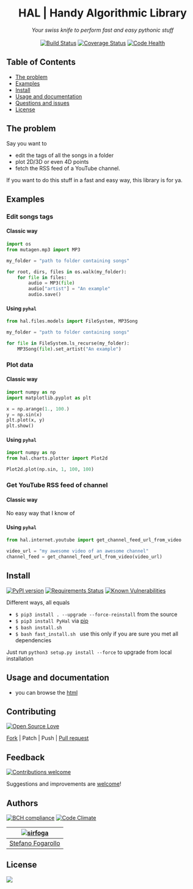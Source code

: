 <div align="center">
<h1>HAL | Handy Algorithmic Library</h1>
<em>Your swiss knife to perform fast and easy pythonic stuff</em></br></br>
</div>

<div align="center">
<a href="https://travis-ci.org/sirfoga/pyhal"><img alt="Build Status" src="https://travis-ci.org/sirfoga/pyhal.svg?branch=master"></a> <a href="https://coveralls.io/github/sirfoga/pyhal?branch=master"><img alt="Coverage Status" src="https://coveralls.io/repos/github/sirfoga/pyhal/badge.svg?branch=master"></a> <a href="https://landscape.io/github/sirfoga/hal/master"><img alt="Code Health" src="https://landscape.io/github/sirfoga/pyhal/master/landscape.svg?style=flat"></a> 
</div>


## Table of Contents

- [The problem](#the-problem)
- [Examples](#examples)
- [Install](#install)
- [Usage and documentation](#usage-and-documentation)
- [Questions and issues](#questions-and-issues)
- [License](#license)


## The problem
Say you want to
- edit the tags of all the songs in a folder
- plot 2D/3D or even 4D points
- fetch the RSS feed of a YouTube channel.

If you want to do this stuff in a fast and easy way, this library is for ya.


## Examples

### Edit songs tags
    
#### Classic way
```python
import os
from mutagen.mp3 import MP3

my_folder = "path to folder containing songs"

for root, dirs, files in os.walk(my_folder):
    for file in files:
        audio = MP3(file)
        audio["artist"] = "An example"
        audio.save()
```

#### Using `pyhal`
```python
from hal.files.models import FileSystem, MP3Song

my_folder = "path to folder containing songs"

for file in FileSystem.ls_recurse(my_folder):
    MP3Song(file).set_artist("An example")
```

### Plot data
    
#### Classic way
```python
import numpy as np
import matplotlib.pyplot as plt

x = np.arange(1., 100.)
y = np.sin(x)
plt.plot(x, y)
plt.show()
```

#### Using `pyhal`
```python
import numpy as np
from hal.charts.plotter import Plot2d

Plot2d.plot(np.sin, 1, 100, 100)
```

### Get YouTube RSS feed of channel
    
#### Classic way

No easy way that I know of

#### Using `pyhal`
```python
from hal.internet.youtube import get_channel_feed_url_from_video

video_url = "my awesome video of an awesome channel"
channel_feed = get_channel_feed_url_from_video(video_url)
```


## Install
<a href="https://pypi.org/project/PyHal/"><img alt="PyPI version" src="https://badge.fury.io/py/PyHal.svg"></a> <a href="https://requires.io/github/sirfoga/pyhal/requirements/?branch=master"><img alt="Requirements Status" src="https://requires.io/github/sirfoga/pyhal/requirements.svg?branch=master"></a> <a href="https://snyk.io/test/github/sirfoga/pyhal"><img alt="Known Vulnerabilities" src="https://snyk.io/test/github/sirfoga/pyhal/badge.svg"></a>

Different ways, all equals
- ```$ pip3 install . --upgrade --force-reinstall``` from the source
- ```$ pip3 install PyHal``` via [pip](https://pypi.org/project/PyHal/)
- ```$ bash install.sh ```
- ```$ bash fast_install.sh ``` use this only if you are sure you met all dependencies

Just run `python3 setup.py install --force` to upgrade from local
installation


## Usage and documentation
- you can browse the [html](docs/doxygen/html/index.html)


## Contributing
<a href="https://opensource.org/licenses/MIT"><img alt="Open Source Love" src="https://badges.frapsoft.com/os/v1/open-source.svg?v=103"></a>

[Fork](https://github.com/sirfoga/pyhal/fork) | Patch | Push | [Pull request](https://github.com/sirfoga/pyhal/pulls)


## Feedback
<a href="https://github.com/sirfoga/pyhal/issues"><img alt="Contributions welcome" src="https://img.shields.io/badge/contributions-welcome-brightgreen.svg?style=flat"></a>

Suggestions and improvements are [welcome](https://github.com/sirfoga/pyhal/issues)!


## Authors
<a href="https://bettercodehub.com/"><img alt="BCH compliance" src="https://bettercodehub.com/edge/badge/sirfoga/pyhal?branch=master"></a> <a href="https://codeclimate.com/github/sirfoga/pyhal"><img alt="Code Climate" src="https://lima.codeclimate.com/github/sirfoga/pyhal/badges/gpa.svg"></a>

| [![sirfoga](https://avatars0.githubusercontent.com/u/14162628?s=128&v=4)](https://github.com/sirfoga "Follow @sirfoga on Github") |
|---|
| [Stefano Fogarollo](https://sirfoga.github.io) |


## License
<a href="https://opensource.org/licenses/MIT"><img src="https://img.shields.io/badge/License-MIT-blue.svg"></a>
